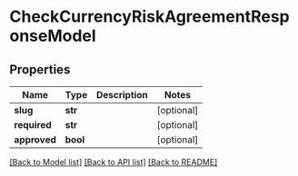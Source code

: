 # CheckCurrencyRiskAgreementResponseModel

## Properties
Name | Type | Description | Notes
------------ | ------------- | ------------- | -------------
**slug** | **str** |  | [optional] 
**required** | **str** |  | [optional] 
**approved** | **bool** |  | [optional] 

[[Back to Model list]](../README.md#documentation-for-models) [[Back to API list]](../README.md#documentation-for-api-endpoints) [[Back to README]](../README.md)

